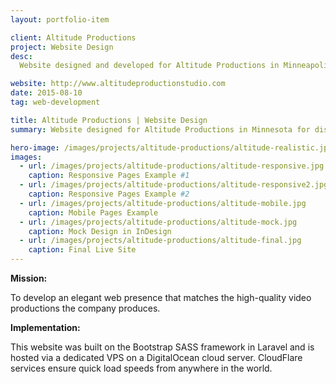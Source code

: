 ```yaml
---
layout: portfolio-item

client: Altitude Productions
project: Website Design
desc:
  Website designed and developed for Altitude Productions in Minneapolis, MN.

website: http://www.altitudeproductionstudio.com
date: 2015-08-10
tag: web-development

title: Altitude Productions | Website Design
summary: Website designed for Altitude Productions in Minnesota for display as a marketing tool to gain business and display their previous work.

hero-image: /images/projects/altitude-productions/altitude-realistic.jpg
images:
  - url: /images/projects/altitude-productions/altitude-responsive.jpg
    caption: Responsive Pages Example #1
  - url: /images/projects/altitude-productions/altitude-responsive2.jpg
    caption: Responsive Pages Example #2
  - url: /images/projects/altitude-productions/altitude-mobile.jpg
    caption: Mobile Pages Example
  - url: /images/projects/altitude-productions/altitude-mock.jpg
    caption: Mock Design in InDesign
  - url: /images/projects/altitude-productions/altitude-final.jpg
    caption: Final Live Site
---
```


**Mission:**

  To develop an elegant web presence that matches the high-quality video productions the company produces.

**Implementation:**

  This website was built on the Bootstrap SASS framework in Laravel and is hosted via a dedicated VPS on a DigitalOcean cloud server. CloudFlare services ensure quick load speeds from anywhere in the world.